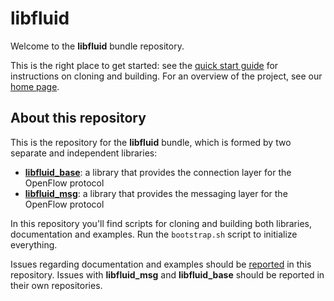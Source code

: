 # libfluid
Welcome to the **libfluid** bundle repository.

This is the right place to get started: see the 
[quick start guide](http://opennetworkingfoundation.github.io/libfluid/md_doc_QuickStart.html)
for instructions on cloning and building. For an overview of the project, see 
our [home page](http://opennetworkingfoundation.github.io/libfluid/).

## About this repository
This is the repository for the **libfluid** bundle, which is formed by two separate 
and independent libraries:
* [**libfluid_base**](https://github.com/OpenNetworkingFoundation/libfluid_base): a library that provides the connection layer for the 
OpenFlow protocol
* [**libfluid_msg**](https://github.com/OpenNetworkingFoundation/libfluid_msg): a library that provides the messaging layer for the 
OpenFlow protocol

In this repository you'll find scripts for cloning and building both libraries,
documentation and examples. Run the `bootstrap.sh` script to initialize 
everything.

Issues regarding documentation and examples should be 
[reported](https://github.com/OpenNetworkingFoundation/libfluid/issues) in this 
repository. Issues with **libfluid_msg** and **libfluid_base** should be 
reported in their own repositories.
